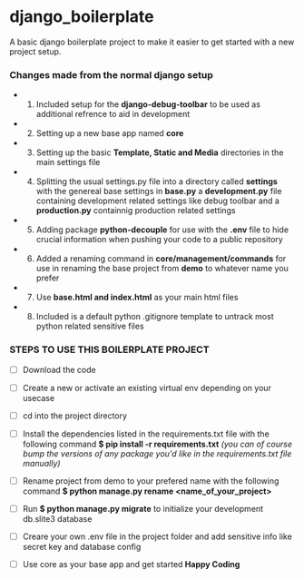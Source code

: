 # django_boilerplate

A basic django boilerplate project to make it easier to get started with a new project setup.

### Changes made from the normal django setup

   * 1. Included setup for the **django-debug-toolbar** to be used as additional refrence to aid in development
   * 2. Setting up a new base app named **core**
   * 3. Setting up the basic **Template, Static and Media** directories in the main settings file
   * 4. Splitting the usual settings.py file into a directory called **settings** with the genereal base settings in **base.py** a **development.py** file containing development related settings like debug toolbar and a **production.py** containnig production related settings
   * 5. Adding package **python-decouple** for use with the **.env** file to hide crucial information when pushing your code to a public repository
   * 6. Added a renaming command in **core/management/commands** for use in renaming the base project from **demo** to whatever name you prefer
   * 7. Use **base.html and index.html** as your main html files
   * 8. Included is a default python .gitignore template to untrack most python related sensitive files

### STEPS TO USE THIS BOILERPLATE PROJECT

   * [ ] Download the code
   * [ ] Create a new or activate an existing virtual env depending on your usecase
   * [ ] cd into the project directory
   * [ ] Install the dependencies listed in the requirements.txt file with the following command **\$ pip install -r requirements.txt**
      _(you can of course bump the versions of any package you'd like in the requirements.txt file manually)_
   * [ ] Rename project from demo to your prefered name with the following command **\$ python manage.py rename <name_of_your_project>**
   * [ ] Run **\$ python manage.py migrate** to initialize your development db.slite3 database
   * [ ] Creare your own .env file in the project folder and add sensitive info like secret key and database config
   * [ ] Use core as your base app and get started **Happy Coding**



